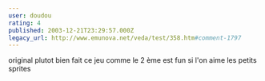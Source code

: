 ```yaml
---
user: doudou
rating: 4
published: 2003-12-21T23:29:57.000Z
legacy_url: http://www.emunova.net/veda/test/358.htm#comment-1797
---
```

original plutot bien fait ce jeu comme le 2 ème est fun si l'on aime les petits sprites